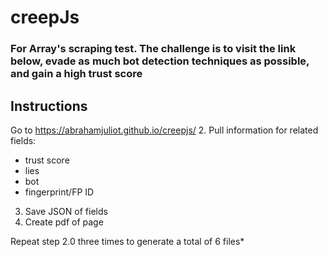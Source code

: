 # creepJs
### For Array's scraping test. The challenge is to visit the link below, evade as much bot detection techniques as possible, and gain a high trust score



## Instructions
Go to https://abrahamjuliot.github.io/creepjs/
2. Pull information for related fields:
* trust score
* lies
* bot
* fingerprint/FP ID
3. Save JSON of fields
4. Create pdf of page

Repeat step 2.0  three times to generate a total of 6 files*
